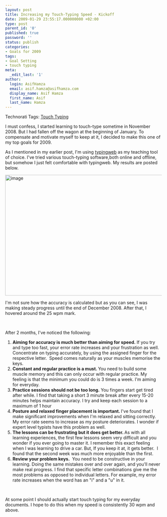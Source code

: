 ```yaml
---
layout: post
title: Increasing my Touch-Typing Speed - Kickoff
date: 2009-01-29 23:55:17.000000000 +02:00
type: post
parent_id: '0'
published: true
password: ''
status: publish
categories:
- Goals for 2009
tags:
- Goal Setting
- touch typing
meta:
  _edit_last: '1'
author:
  login: AsifHamza
  email: asif.hamza@asifhamza.com
  display_name: Asif Hamza
  first_name: Asif
  last_name: Hamza
---
```

<div class="wlWriterSmartContent" id="scid:0767317B-992E-4b12-91E0-4F059A8CECA8:57a6ad1a-79cd-42f4-bf96-b7677bd90032" style="display:inline;margin:0;padding:0;">Technorati Tags: <a href="http://technorati.com/tags/Touch%20Typing" rel="tag">Touch Typing</a></div>
<p>I must confess, I started learning to touch-type sometime in November 2008. But I had fallen off the wagon at the beginning of January. To compensate and motivate myself to keep at it, I decided to make this one of my top goals for 2009. </p>
<p>As I mentioned in my earlier post, I'm using <a href="http://www.typingweb.com/">typingweb</a> as my teaching tool of choice. I've tried various touch-typing software,both online and offline, but somehow I just felt comfortable with typingweb. My results are posted below.</p>
<p><a href="http://asifhamza.com/wp-content/uploads/2009/01/image1.png"><img style="border-width:0;" height="387" alt="image" src="{{ site.baseurl }}/assets/image-thumb1.png" width="834" border="0" /></a> </p>
<p>I'm not sure how the accuracy is calculated but as you can see, I was making steady progress until the end of December 2008. After that, I hovered around the 25 wpm mark.</p>
<p>&nbsp;</p>
<p>After 2 months, I've noticed the following:</p>
<ol>
<li><strong>Aiming for accuracy is much better than aiming for speed.</strong> If you try and type too fast, your error rate increases and your frustration as well. Concentrate on typing accurately, by using the assigned finger for the respective letter.&nbsp; Speed comes naturally as your muscles memorise the keys.  </li>
<li><strong>Constant and regular practice is a must. </strong>You need to build some muscle memory and this can only occur with regular practice. My feeling is that the minimum you could do is 3 times a week. I'm aiming for everyday.  </li>
<li><strong>Practice sessions should not be too long.</strong> You fingers start get tired after while. I find that taking a short 3 minute break after every 15-20 minutes helps maintain accuracy. I try and keep each session to a maximum of 1 hour  </li>
<li><strong>Posture and relaxed finger placement is important. </strong>I've found that I make significant improvements when I'm relaxed and sitting correctly. My error rate seems to increase as my posture deteriorates. I wonder if expert level typists have this problem as well.  </li>
<li><strong>The lessons can be frustrating but it does get better. </strong>As with all learning experiences, the first few lessons seem very difficult and you wonder if you ever going to master it. I remember this exact feeling when I was learning to drive a car. But, If you keep it at, it gets better.&nbsp; I found that the second week was much more enjoyable than the first.  </li>
<li><strong>Review your problem keys.</strong>&nbsp; You need to be constructive in your learning. Doing the same mistakes over and over again, and you'll never&nbsp; make real progress. I find that specific letter combinations give me the most problems as opposed to individual letters. For example, my error rate increases when the word has an "i" and a "u" in it.</li>
</ol>
<p>&nbsp;</p>
<p>At some point I should actually start touch typing for my everyday documents. I hope to do this when my speed is consistently 30 wpm and above. </p>
